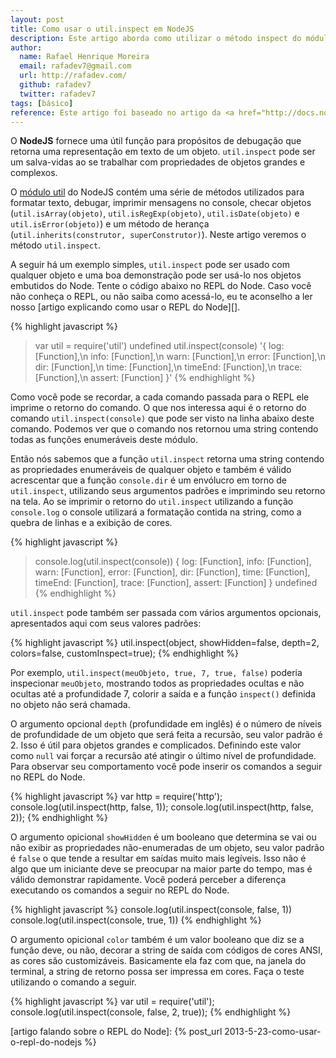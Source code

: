 ```yaml
---
layout: post
title: Como usar o util.inspect em NodeJS
description: Este artigo aborda como utilizar o método inspect do módulo util do core do NodeJS
author:
  name: Rafael Henrique Moreira
  email: rafadev7@gmail.com
  url: http://rafadev.com/
  github: rafadev7
  twitter: rafadev7
tags: [básico]
reference: Este artigo foi baseado no artigo da <a href="http://docs.nodejitsu.com/">Documentação do NodeJitsu</a>.
---
```

O **NodeJS** fornece uma útil função para propósitos de debugação que retorna uma representação em texto de um objeto. `util.inspect` pode ser um salva-vidas ao se trabalhar com propriedades de objetos grandes e complexos.

O [módulo util][] do NodeJS contém uma série de métodos utilizados para formatar texto, debugar, imprimir mensagens no console, checar objetos (`util.isArray(objeto)`, `util.isRegExp(objeto)`, `util.isDate(objeto)` e `util.isError(objeto)`) e um método de herança (`util.inherits(construtor, superConstrutor)`). Neste artigo veremos o método `util.inspect`.

A seguir há um exemplo simples, `util.inspect` pode ser usado com qualquer objeto e uma boa demonstração pode ser usá-lo nos objetos embutidos do Node. Tente o código abaixo no REPL do Node. Caso você não conheça o REPL, ou não saiba como acessá-lo, eu te aconselho a ler nosso [artigo explicando como usar o REPL do Node][].

{% highlight javascript %}
> var util = require('util')
undefined
>  util.inspect(console)
'{ log: [Function],\n  info: [Function],\n  warn: [Function],\n  error: [Function],\n  dir: [Function],\n  time: [Function],\n  timeEnd: [Function],\n  trace: [Function],\n  assert: [Function] }'
{% endhighlight %}

Como você pode se recordar, a cada comando passada para o REPL ele imprime o retorno do comando. O que nos interessa aqui é o retorno do comando `util.inspect(console)` que pode ser visto na linha abaixo deste comando. Podemos ver que o comando nos retornou uma string contendo todas as funções enumeráveis deste módulo.

Então nós sabemos que a função `util.inspect` retorna uma string contendo as propriedades enumeráveis de qualquer objeto e também é válido acrescentar que a função `console.dir` é um envólucro em torno de `util.inspect`, utilizando seus argumentos padrões e imprimindo seu retorno na tela. Ao se imprimir o retorno do `util.inspect` utilizando a função `console.log` o console utilizará a formatação contida na string, como a quebra de linhas e a exibição de cores.

{% highlight javascript %}
> console.log(util.inspect(console))
{ log: [Function],
  info: [Function],
  warn: [Function],
  error: [Function],
  dir: [Function],
  time: [Function],
  timeEnd: [Function],
  trace: [Function],
  assert: [Function] }
undefined
{% endhighlight %}

`util.inspect` pode também ser passada com vários argumentos opcionais, apresentados aqui com seus valores padrões:

{% highlight javascript %}
util.inspect(object, showHidden=false, depth=2, colors=false, customInspect=true);
{% endhighlight %}

Por exemplo, `util.inspect(meuObjeto, true, 7, true, false)` poderia inspecionar `meuObjeto`, mostrando todos as propriedades ocultas e não ocultas até a profundidade 7, colorir a saída e a função `inspect()` definida no objeto não será chamada.

O argumento opcional `depth` (profundidade em inglês) é o número de níveis de profundidade de um objeto que será feita a recursão, seu valor padrão é 2. Isso é útil para objetos grandes e complicados. Definindo este valor como `null` vai forçar a recursão até atingir o último nível de profundidade. Para observar seu comportamento você pode inserir os comandos a seguir no REPL do Node.

{% highlight javascript %}
var http = require('http');
console.log(util.inspect(http, false, 1));
console.log(util.inspect(http, false, 2));
{% endhighlight %}

O argumento opicional `showHidden` é um booleano que determina se vai ou não exibir as propriedades não-enumeradas de um objeto, seu valor padrão é `false` o que tende a resultar em saídas muito mais legíveis. Isso não é algo que um iniciante deve se preocupar na maior parte do tempo, mas é válido demonstrar rapidamente. Você poderá perceber a diferença executando os comandos a seguir no REPL do Node.

{% highlight javascript %}
console.log(util.inspect(console, false, 1))
console.log(util.inspect(console, true, 1))
{% endhighlight %}

O argumento opicional `color` também é um valor booleano que diz se a função deve, ou não, decorar a string de saída com códigos de cores ANSI, as cores são customizáveis. Basicamente ela faz com que, na janela do terminal, a string de retorno possa ser impressa em cores. Faça o teste utilizando o comando a seguir.

{% highlight javascript %}
var util = require('util');
console.log(util.inspect(console, false, 2, true));
{% endhighlight %}



[módulo util]: http://nodejs.org/api/util.html
[artigo falando sobre o REPL do Node]: {% post_url 2013-5-23-como-usar-o-repl-do-nodejs %}